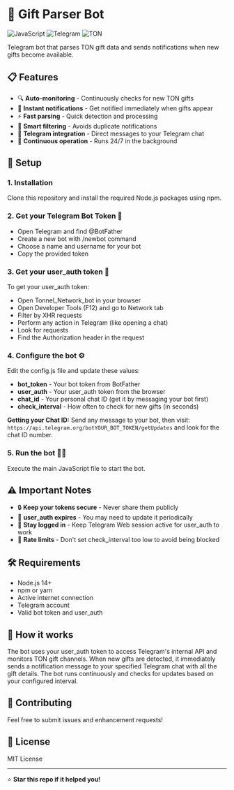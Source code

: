 # 🎁 Gift Parser Bot

![JavaScript](https://img.shields.io/badge/JavaScript-Node.js-yellow.svg)
![Telegram](https://img.shields.io/badge/Telegram-Bot-blue.svg)
![TON](https://img.shields.io/badge/TON-Blockchain-lightblue.svg)

Telegram bot that parses TON gift data and sends notifications when new gifts become available.

## 📋 Features

- 🔍 **Auto-monitoring** - Continuously checks for new TON gifts
- 📢 **Instant notifications** - Get notified immediately when gifts appear
- ⚡ **Fast parsing** - Quick detection and processing
- 🎯 **Smart filtering** - Avoids duplicate notifications
- 📱 **Telegram integration** - Direct messages to your Telegram chat
- 🔄 **Continuous operation** - Runs 24/7 in the background

## 🚀 Setup

### 1. Installation
Clone this repository and install the required Node.js packages using npm.

### 2. Get your Telegram Bot Token 🤖
- Open Telegram and find @BotFather
- Create a new bot with /newbot command
- Choose a name and username for your bot
- Copy the provided token

### 3. Get your user_auth token 🔑
To get your user_auth token:
- Open Tonnel_Network_bot in your browser 
- Open Developer Tools (F12) and go to Network tab
- Filter by XHR requests
- Perform any action in Telegram (like opening a chat)
- Look for requests 
- Find the Authorization header in the request

### 4. Configure the bot ⚙️
Edit the config.js file and update these values:
- **bot_token** - Your bot token from BotFather
- **user_auth** - Your user_auth token from the browser
- **chat_id** - Your personal chat ID (get it by messaging your bot first)
- **check_interval** - How often to check for new gifts (in seconds)

**Getting your Chat ID:**
Send any message to your bot, then visit: `https://api.telegram.org/botYOUR_BOT_TOKEN/getUpdates` and look for the chat ID number.

### 5. Run the bot 🏃‍♂️
Execute the main JavaScript file to start the bot.

## ⚠️ Important Notes

- 🔒 **Keep your tokens secure** - Never share them publicly
- 🔄 **user_auth expires** - You may need to update it periodically
- 📱 **Stay logged in** - Keep Telegram Web session active for user_auth to work
- 🚫 **Rate limits** - Don't set check_interval too low to avoid being blocked

## 🛠️ Requirements

- Node.js 14+
- npm or yarn
- Active internet connection
- Telegram account
- Valid bot token and user_auth

## 📝 How it works

The bot uses your user_auth token to access Telegram's internal API and monitors TON gift channels. When new gifts are detected, it immediately sends a notification message to your specified Telegram chat with all the gift details. The bot runs continuously and checks for updates based on your configured interval.

## 🤝 Contributing

Feel free to submit issues and enhancement requests!

## 📄 License

MIT License

---

⭐ **Star this repo if it helped you!**
